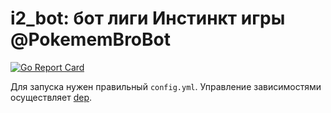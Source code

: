 # i2_bot: бот лиги Инстинкт игры @PokememBroBot

[![Go Report Card](https://goreportcard.com/badge/github.com/fat0troll/i2_bot)](https://goreportcard.com/report/github.com/fat0troll/i2_bot)

Для запуска нужен правильный ``config.yml``.
Управление зависимостями осуществляет [dep](https://github.com/golang/dep).

